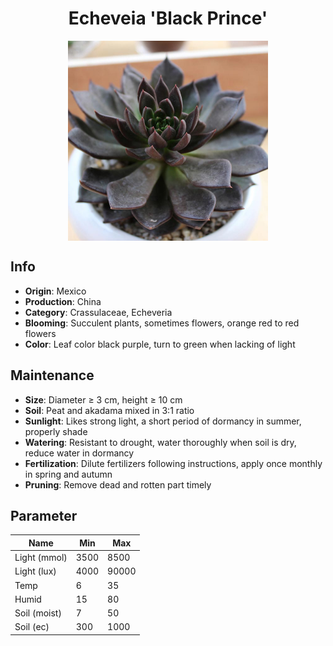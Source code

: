 <h1 align='center'>Echeveia 'Black Prince'</h1>
<p align="center">
    <img 
        align='center'
        width='320'
        src="../images/echeveia black prince.png" 
        alt='Echeveia 'Black Prince'' />
</p>

## Info

 - **Origin**: Mexico
 - **Production**: China
 - **Category**: Crassulaceae, Echeveria
 - **Blooming**: Succulent plants, sometimes flowers, orange red to red flowers
 - **Color**: Leaf color black purple, turn to green when lacking of light

## Maintenance

 - **Size**: Diameter ≥ 3 cm, height ≥ 10 cm
 - **Soil**: Peat and akadama mixed in 3:1 ratio
 - **Sunlight**: Likes strong light, a short period of dormancy in summer, properly shade
 - **Watering**: Resistant to drought, water thoroughly when soil is dry, reduce water in dormancy
 - **Fertilization**: Dilute fertilizers following instructions,  apply once monthly in spring and autumn
 - **Pruning**: Remove dead and rotten part timely

## Parameter

| Name         | Min  | Max   |
|--------------|------|-------|
| Light (mmol) | 3500 | 8500  |
| Light (lux)  | 4000 | 90000 |
| Temp         | 6    | 35    |
| Humid        | 15   | 80    |
| Soil (moist) | 7   | 50    |
| Soil (ec)    | 300  | 1000  |